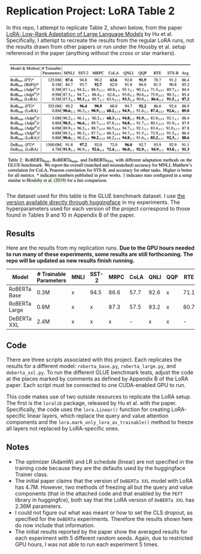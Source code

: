 # Replication Project: LoRA Table 2
In this repo, I attempt to replicate Table 2, shown below, from the paper [LoRA: Low-Rank Adaptation of Large Language Models](https://arxiv.org/pdf/2106.09685.pdf) by Hu et al. Specifically, I attempt to recreate the results from the regular LoRA runs, not the results drawn from other papers or run under the Housby et al. setup referenced in the paper (anything without the cross or star markers).

![Table 2 from the LoRA paper](images/table_2.png)

The dataset used for this table is the GLUE benchmark dataset. I use [the version available directly through huggingface](https://huggingface.co/datasets/nyu-mll/glue) in my experiments. The hyperparameters used for each version of the project correspond to those found in Tables 9 and 10 in Appendix B of the paper.

## Results

Here are the results from my replication runs. **Due to the GPU hours needed to run many of these experiments, some results are still forthcoming. The repo will be updated as new results finish running.**

| Model | # Trainable Parameters | MNLI | SST-2 | MRPC | CoLA | QNLI | QQP | RTE | STS-B | Avg. |
| ----- | ---------------------- | ---- | ----- | ---- | ---- | ---- | --- | --- | ----- | ---- |
| RoBERTa Base | 0.3M | x | 94.5 | 86.6 | 57.7 | 92.6 | x | 71.1 | 89.0 | x |
| RoBERTa Large | 0.8M | x | x | 87.3 | 57.5 | 93.2 | x | 80.7 | x | x |
| DeBERTa XXL | 2.4M | x | x | x | - | x | x | - | x | x |

## Code

There are three scripts associated with this project. Each replicates the results for a different model: `roberta_base.py`, `roberta_large.py`, and `deberta_xxl.py`. To run the different GLUE benchmark tests, adjust the code at the places marked by comments as defined by Appendix B of the LoRA paper. Each script must be connected to one CUDA-enabled GPU to run.

This code makes use of two outside resources to replicate the LoRA setup. The first is the `loralib` package, released by Hu et al. with the paper. Specifically, the code uses the `lora.Linear()` function for creating LoRA-specific linear layers, which replace the query and value attention components and the `lora.mark_only_lora_as_trainable()` method to freeze all layers not replaced by LoRA-specific ones.

## Notes

* The optimizer (AdamW) and LR schedule (linear) are not specified in the training code because they are the defaults used by the huggingface Trainer class.
* The initial paper claims that the version of `DeBERTa XXL` model with LoRA has 4.7M. However, two methods of freezing all but the query and value components (that in the attached code and that enabled by the `PEFT` library in huggingfce), both say that the LoRA version of `DeBERTa XXL` has 2.36M parameters.
* I could not figure out what was meant or how to set the CLS dropout, as specified for the `DeBERTa` experiments. Therefore the results shown here do now include that information.
* The initial results reported by the paper show the averaged results for each experiment with 5 different random seeds. Again, due to restricted GPU hours, I was not able to run each experiment 5 times.
